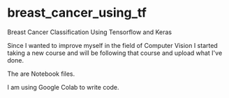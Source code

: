 # breast_cancer_using_tf
Breast Cancer Classification Using Tensorflow and Keras

Since I wanted to improve myself in the field of Computer Vision I started taking a new course and will be following that course and upload what I've done.

The are Notebook files.

I am using Google Colab to write code.
